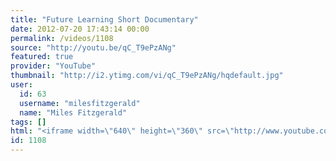 ```yaml
---
title: "Future Learning Short Documentary"
date: 2012-07-20 17:43:14 00:00
permalink: /videos/1108
source: "http://youtu.be/qC_T9ePzANg"
featured: true
provider: "YouTube"
thumbnail: "http://i2.ytimg.com/vi/qC_T9ePzANg/hqdefault.jpg"
user:
  id: 63
  username: "milesfitzgerald"
  name: "Miles Fitzgerald"
tags: []
html: "<iframe width=\"640\" height=\"360\" src=\"http://www.youtube.com/embed/qC_T9ePzANg?wmode=transparent&fs=1&feature=oembed\" frameborder=\"0\" allowfullscreen></iframe>"
id: 1108
---
```


